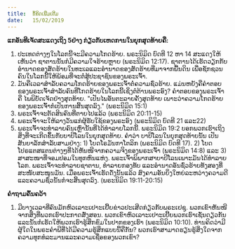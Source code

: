 ```yaml
---
title:  ຂໍ້ຄິດເພີ່ມເຕີມ
date:   15/02/2019
---
```


**ແກອັນທີເຈັດສະແດງເຖິງ 5ຢ່າງ ກ່ຽວກັບເຫດການໃນຍຸກສຸດທ້າຍຄື:**

1. ປະເທດຕ່າງໆໃນໂລກນີ້ຈະມີຄວາມໂກດຮ້າຍ. ພຣະນິມິດ ບົດທີ 12 ຫາ 14 ສະແດງໃຫ້ເຫັນວ່າ ຊາຕານນັ້ນກໍມີຄວາມໃຈຮ້າຍຫຼາຍ (ພຣະນິມິດ 12:17). ຊາຕານໄດ້ເຮັດວຽກກັບອຳນາດຂອງສັດຮ້າຍໃນທະເລແລະອຳນາດຂອງສັດຮ້າຍທີ່ມາຈາກພື້ນດິນ ເພື່ອຊັກຊວນຄົນໃນໂລກນີ້ໃຫ້ພ້ອມທີ່ຈະຕໍ່ສູ້ປະຊາຊົນຂອງພຣະເຈົ້າ.
2. ມັນຄືເວລາສໍາລັບຄວາມໂກດຮ້າຍຂອງພຣະເຈົ້າຕໍ່ຄວາມຊົ່ວຮ້າຍ. ແມ່ນຫຍັງຄືຄຳຕອບຂອງພຣະເຈົ້າສຳລັບຄົນທີ່ໂກດຮ້າຍໃນໂລກນີ້ເຊິ່ງຕໍ່ຕ້ານພຣະອົງ? ຄຳຕອບຂອງພຣະເຈົ້າຄື ໄພພິບັດເຈັດຢ່າງສຸດທ້າຍ. "ເປັນໄພອັນຕະລາຍຄັ້ງສຸດທ້າຍ ເພາະວ່າຄວາມໂກດຮ້າຍຂອງພຣະເຈົ້າກໍເປັນການສິ້ນສຸດລົງ." (ພຣະນິມິດ 15:1)
3. ພຣະເຈົ້າຈະຕັດສິນຄົນທີ່ຕາຍໄປແລ້ວ (ພຣະນິມິດ 20:11-15)
4. ພຣະເຈົ້າຈະໃຫ້ລາງວັນແກ່ຜູ້ຮັບໃຊ້ຂອງພຣະອົງ (ພຣະນິມິດ ບົດທີ 21 ແລະ22)
5. ພຣະເຈົ້າຈະທໍາລາຍຄົນເຫຼົ່ານັ້ນທີ່ໄດ້ທຳລາຍໂລກນີ້. ພຣະນິມິດ 19:2 ບອກພວກເຮົາເຖິງສິ່ງທີ່ຈະເກີດຂຶ້ນກັບບາບີໂລນໃນຍຸກສຸດທ້າຍ. ຄຳວ່າ ບາບີໂລນໃນຍຸກສຸດທ້າຍນັ້ນ ເປັນສັນຍາລັກສຳລັບສາມຢ່າງ: 1) ໂບດໂຣມັນກາໂຕລິກ (ພຣະນິມິດ ບົດທີ 17). 2) ໂບດໂປຣແຕສແຕນຕ່າງໆທີ່ໄດ້ຫັນໜີຈາກຄວາມຈິງຂອງພຣະເຈົ້າ (ພຣະນິມິດ 14:8) ແລະ 3) ສາສະໜາທີ່ຈອມປອມໃນທຸກຫົນແຫ່ງ. ພຣະເຈົ້າພິພາກສາບາບີໂລນເພາະມັນໄດ້ທຳລາຍໂລກ. ພຣະເຈົ້າຈະທຳລາຍຊາຕານ, ທຳລາຍກອງທັບ ແລະອຳນາດອັນຊົ່ວຮ້າຍທັງສອງທີ່ສະໜັບສະໜູນມັນ. ເມື່ອພຣະເຈົ້າເຮັດດັ່ງນັ້ນແລ້ວ ສົງຄາມອັນຍິ່ງໃຫຍ່ລະຫວ່າງຄວາມດີແລະຄວາມຊົ່ວນັ້ນກໍຈະສິ້ນສຸດລົງ. (ພຣະນິມິດ 19:11-20:15)

**ຄຳຖາມຄົ້ນຄວ້າ**

1.	ມີບາງເວລາທີ່ຄົນມັກຫົວເລາະເຢາະເຢີ້ຍຂ່າວປະເສີດກ່ຽວກັບພຣະເຢຊູ. ພວກເຂົາຫັນໜີຈາກສິ່ງທີ່ພວກເຮົາປະກາດສັ່ງສອນ. ພວກເຂົາຫົວເລາະເຢາະເຢີ້ຍພວກເຮົາເຊັ່ນດຽວກັນ ແລະນັ້ນກໍເຮັດໃຫ້ພວກເຮົາຮູ້ສຶກຂົມໃນປາກຂອງເຮົາ (ພຣະນິມິດ 10:10). ທ່ານຄິດວ່າມີຜູ້ໃດໃນພຣະຄຳພີທີ່ໄດ້ມີຄວາມຮູ້ສຶກແບບນີ້ຄືກັນ? ພວກເຮົາສາມາດຮຽນຮູ້ສິ່ງໃດຈາກຄວາມທຸກທໍລະມານແລະຄວາມເຊື່ອຂອງພວກເຂົາ?